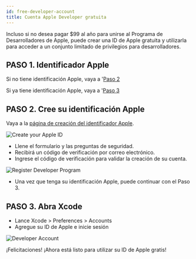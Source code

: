 ```yaml
---
id: free-developer-account
title: Cuenta Apple Developer gratuita
---
```


Incluso si no desea pagar $99 al año para unirse al Programa de Desarrolladores de Apple, puede crear una ID de Apple gratuita y utilizarla para acceder a un conjunto limitado de privilegios para desarrolladores.

## PASO 1. Identificador Apple

Si no tiene identificación Apple, vaya a '[Paso 2](#step-2-create-your-apple-id)

Si ya tiene identificación Apple, vaya a '[Paso 3](#step-3-open-xcode)

## PASO 2. Cree su identificación Apple

Vaya a la [página de creación del identificador Apple](https://appleid.apple.com/).

![Create your Apple ID](assets/en/deploy-app-store/Apple-ID-Creation-Page-4D-for-iOS.png)

* Llene el formulario y las preguntas de seguridad.
* Recibirá un código de verificación por correo electrónico.
* Ingrese el código de verificación para validar la creación de su cuenta.

![Register Developer Program](assets/en/deploy-app-store/Register-developer-program-4D-for-iOS.png)

* Una vez que tenga su identificación Apple, puede continuar con el Paso 3.

## PASO 3. Abra Xcode

* Lance Xcode > Preferences > Accounts
* Agregue su ID de Apple e inicie sesión 

![Developer Account](assets/en/test-build/Developer-Account-4D-for-iOS.png)

¡Felicitaciones! ¡Ahora está listo para utilizar su ID de Apple gratis!
